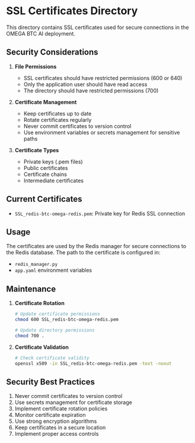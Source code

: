 # SSL Certificates Directory

This directory contains SSL certificates used for secure connections in the OMEGA BTC AI deployment.

## Security Considerations

1. **File Permissions**
   - SSL certificates should have restricted permissions (600 or 640)
   - Only the application user should have read access
   - The directory should have restricted permissions (700)

2. **Certificate Management**
   - Keep certificates up to date
   - Rotate certificates regularly
   - Never commit certificates to version control
   - Use environment variables or secrets management for sensitive paths

3. **Certificate Types**
   - Private keys (.pem files)
   - Public certificates
   - Certificate chains
   - Intermediate certificates

## Current Certificates

- `SSL_redis-btc-omega-redis.pem`: Private key for Redis SSL connection

## Usage

The certificates are used by the Redis manager for secure connections to the Redis database. The path to the certificate is configured in:

- `redis_manager.py`
- `app.yaml` environment variables

## Maintenance

1. **Certificate Rotation**

   ```bash
   # Update certificate permissions
   chmod 600 SSL_redis-btc-omega-redis.pem
   
   # Update directory permissions
   chmod 700 .
   ```

2. **Certificate Validation**

   ```bash
   # Check certificate validity
   openssl x509 -in SSL_redis-btc-omega-redis.pem -text -noout
   ```

## Security Best Practices

1. Never commit certificates to version control
2. Use secrets management for certificate storage
3. Implement certificate rotation policies
4. Monitor certificate expiration
5. Use strong encryption algorithms
6. Keep certificates in a secure location
7. Implement proper access controls
